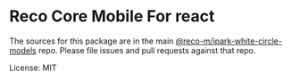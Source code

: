 # Reco Core Mobile For react

The sources for this package are in the main [@reco-m/ipark-white-circle-models](http://192.168.1.247/summary/framework%2FRECO8.Mobile.git) repo. Please file issues and pull requests against that repo.

License: MIT
